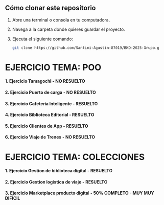 ## Cómo clonar este repositorio

1. Abre una terminal o consola en tu computadora.
2. Navega a la carpeta donde quieres guardar el proyecto.
3. Ejecuta el siguiente comando:

   ```bash
   git clone https://github.com/Santini-Agustin-87019/BKD-2025-Grupo.git

# EJERCICIO TEMA: POO
#### 1. Ejercicio Tamagochi - NO RESUELTO
#### 2. Ejercicio Puerto de carga - NO RESUELTO
#### 3. Ejercicio Cafeteria Inteligente - RESUELTO
#### 4. Ejercicio Biblioteca Editorial - RESUELTO
#### 5. Ejercicio Clientes de App - RESUELTO
#### 6. Ejercicio Viaje de Trenes - NO RESUELTO

# EJERCICIO TEMA: COLECCIONES
#### 1. Ejercicio Gestion de biblioteca digital - RESUELTO
#### 2. Ejercicio Gestion logistica de viaje - RESUELTO
#### 3. Ejercicio Marketplace producto digital - 50% COMPLETO - MUY MUY DIFICIL